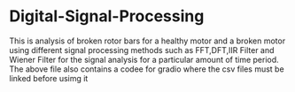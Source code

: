 # Digital-Signal-Processing

This is analysis of broken rotor bars  for a healthy motor and a broken motor using different signal processing methods such as FFT,DFT,IIR Filter and Wiener Filter for the signal analysis for a particular amount of time period.
The above file also contains a codee for gradio where the csv files must be linked before usimg it
